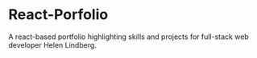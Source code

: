 # React-Porfolio
A react-based portfolio highlighting skills and projects for full-stack web developer Helen Lindberg.
